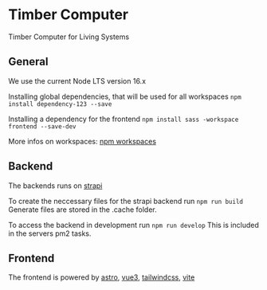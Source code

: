 # Timber Computer

Timber Computer for Living Systems

## General
We use the current Node LTS version 16.x

Installing global dependencies, that will be used for all workspaces
`npm install dependency-123 --save`

Installing a dependency for the frontend
`npm install sass -workspace frontend --save-dev`

More infos on workspaces: [npm workspaces](https://docs.npmjs.com/cli/v8/using-npm/workspaces)

## Backend
The backends runs on [strapi](https://strapi.io/)

To create the neccessary files for the strapi backend run
`npm run build`
Generate files are stored in the .cache folder.

To access the backend in development run
`npm run develop`
This is included in the servers pm2 tasks.

## Frontend
The frontend is powered by [astro](https://astro.build/), [vue3](https://vuejs.org/), [tailwindcss](https://tailwindcss.com/), [vite](https://vitejs.dev/)